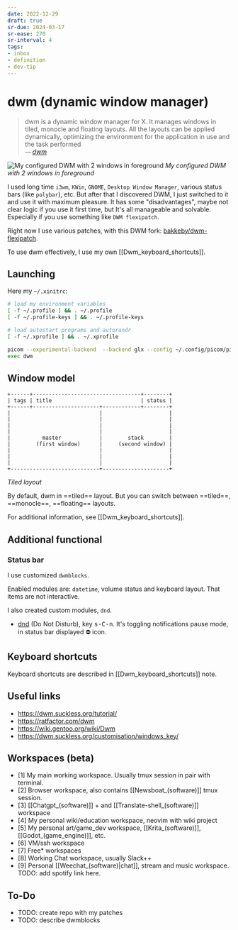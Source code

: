 ```yaml
---
date: 2022-12-29
draft: true
sr-due: 2024-03-17
sr-ease: 270
sr-interval: 4
tags:
- inbox
- definition
- dev-tip
---
```


# dwm (dynamic window manager)

> dwm is a dynamic window manager for X. It manages windows in tiled, monocle
> and floating layouts. All the layouts can be applied dynamically,
> optimizing the environment for the application in use and the task performed\
> —&thinsp;<cite>[dwm](https://dwm.suckless.org/)</cite>

![My configured DWM with 2 windows in
foreground](../pasted_img_20230102033318.png)
_My configured DWM with 2 windows in foreground_

I used long time `i3wm`, `KWin`, `GNOME`, `Desktop Window Manager`, various
status bars (like `polybar`), etc. But after that I discovered DWM, I just
switched to it and use it with maximum pleasure. It has some "disadvantages",
maybe not clear logic if you use it first time, but It's all manageable and
solvable. Especially if you use something like `DWM flexipatch`.

Right now I use various patches, with this DWM fork:
[bakkeby/dwm-flexipatch](https://github.com/Inom-Turdikulov/dwm-flexipatch).

To use dwm effectively, I use my own [[Dwm_keyboard_shortcuts]].

## Launching

Here my `~/.xinitrc`:

```bash
# load my environment variables
[ -f ~/.profile ] && . ~/.profile
[ -f ~/.profile-keys ] && . ~/.profile-keys

# load autostart programs and autorandr
[ -f ~/.xprofile ] && . ~/.xprofile

picom --experimental-backend  --backend glx --config ~/.config/picom/picom.conf -b
exec dwm
```

## Window model

```
+------+----------------------------------+--------+
| tags | title                            | status |
+------+---------------------+------------+--------+
|                            |                     |
|                            |                     |
|                            |                     |
|                            |                     |
|          master            |        stack        |
|        (first window)      |     (second window) |
|                            |                     |
|                            |                     |
|                            |                     |
+----------------------------+---------------------+
```

_Tiled layout_

By default, dwm in ==tiled== layout. But you can switch between ==tiled==,
==monocle==, ==floating== layouts.

For additional information, see [[Dwm_keyboard_shortcuts]].

## Additional functional

### Status bar

I use customized `dwmblocks`.

Enabled modules are: `datetime`, volume status and keyboard layout.
That items are not interactive.

I also created custom modules, `dnd`.

- [dnd](https://github.com/inomoz/dotfiles/blob/main/.local/bin/dnd)
(Do Not Disturb), key <kbd>s-C-n</kbd>.
It's toggling notifications pause mode, in status bar displayed ⛔ icon.

## Keyboard shortcuts

Keyboard shortcuts are described in [[Dwm_keyboard_shortcuts]] note.

## Useful links
- <https://dwm.suckless.org/tutorial/>
- <https://ratfactor.com/dwm>
- <https://wiki.gentoo.org/wiki/Dwm>
- <https://dwm.suckless.org/customisation/windows_key/>

## Workspaces (beta)

- [1] My main working workspace. Usually tmux session in pair with terminal.
- [2] Browser workspace, also contains [[Newsboat_(software)]] tmux session.
- [3] [[Chatgpt_(software)]] + and [[Translate-shell_(software)]] workspace
- [4] My personal wiki/education workspace, neovim with wiki project
- [5] My personal art/game_dev workspace, [[Krita_(software)]], [[Godot_(game_engine)]], etc.
- [6] VM/ssh workspace
- [7] Free* workspaces
- [8] Working Chat workspace, usually Slack++
- [9] Personal [[Weechat_(software)|chat]], stream and music workspace. TODO: add spotify link here.

## To-Do

- TODO: create repo with my patches
- TODO: describe dwmblocks
